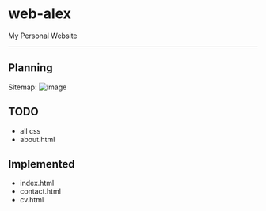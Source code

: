 # web-alex
My Personal Website
___

## Planning
Sitemap:
![image](sitemap-v1.png)

## TODO
- all css
- about.html

## Implemented
- index.html
- contact.html
- cv.html